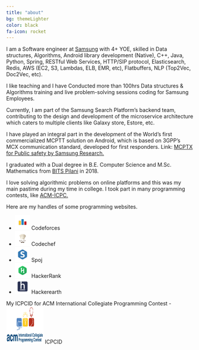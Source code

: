 ```yaml
---
title: "about"
bg: themeLighter
color: black
fa-icon: rocket
---
```



I am a Software engineer at <a href="https://research.samsung.com/sri-b" target="_blank">Samsung</a> with 4+ YOE, skilled in Data structures, Algorithms, Android library development (Native), C++, Java, Python, Spring, RESTful Web Services, HTTP/SIP protocol, Elasticsearch, Redis, AWS (EC2, S3, Lambdas, ELB, EMR, etc), Flatbuffers, NLP (Top2Vec, Doc2Vec, etc).

I like teaching and I have Conducted more than 100hrs Data structures & Algorithms training and live problem-solving sessions coding for Samsung Employees.

Currently, I am part of the Samsung Search Platform’s backend team, contributing to the design and development of the microservice architecture which caters to multiple clients like Galaxy store, Estore, etc.

I have played an integral part in the development of the World’s first commercialized MCPTT solution on Android, which is based on 3GPP’s MCX communication standard, developed for first responders. Link: 
<a href="https://images.samsung.com/is/content/samsung/p5/global/business/networks/insights/white-paper/mcptx-for-public-safety/mcptx-for-public-safety.pdf" target="_blank"> MCPTX for Public safety by Samsung Research.</a>
 
I graduated with a Dual degree in B.E. Computer Science and M.Sc. Mathematics from 
<a href="http://www.bits-pilani.ac.in" title="Birla Institute of Technology and Science, Pilani" target="_blank">BITS&nbsp;Pilani</a> in 2018. 

I love solving algorithmic problems on online platforms and this was my main pastime during my time in college. I took part in many programming contests, like <a href="https://en.wikipedia.org/wiki/International_Collegiate_Programming_Contest" title="ACM-ICPC" target="_blank"> ACM-ICPC.</a>

Here are my handles of some programming websites.
<ul>

<li><a style="text-decoration:none" href="http://codeforces.com/profile/jaskamalkainth" target="_blank"> <img src="/img/codeforces_logo.png" width="40px" height="40px">  Codeforces</a></li>
<li><a style="text-decoration:none" href="https://www.codechef.com/users/j1k7_7" target="_blank"> <img src="/img/codechef_logo.png" width="40px" height="40px">  Codechef</a></li>
<li><a style="text-decoration:none" href="http://www.spoj.com/users/jaskamalkainth/" target="_blank"> <img src="/img/spoj_logo.png" width="40px" height="40px">  Spoj</a></li>
<li><a style="text-decoration:none" href="https://www.hackerrank.com/jaskamal" target="_blank"> <img src="/img/hackerrank_logo.png" width="40px" height="40px">  HackerRank</a></li>
<li><a style="text-decoration:none" href="https://www.hackerearth.com/@jaskamalkainth" target="_blank"> <img src="/img/hackerearth_logo.png" width="40px" height="40px">  Hackerearth</a></li>

</ul>
<p>
My ICPCID for ACM International Collegiate Programming Contest - <a style="text-decoration:none" href="https://icpc.global/ICPCID/TY7NYK0ENIEA" target="_blank"> <img src="/img/icpc.png" width="100px" height="100px">   ICPCID</a>
</p>



